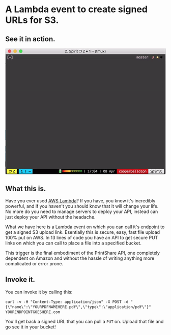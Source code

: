 # A Lambda event to create signed URLs for S3.

## See it in action.
![](TriggerGif.gif)

## What this is.
Have you ever used [AWS Lambda](https://aws.amazon.com/lambda/)? If you have, you know it's incredibly powerful, and if you haven't you should know that it will change your life. No more do you need to manage servers to deploy your API, instead can just deploy your API without the headache.

What we have here is a Lambda event on which you can call it's endpoint to get a signed S3 upload link. Esentially this is secure, easy, fast file upload 100% put on AWS. In 13 lines of code you have an API to get secure PUT links on which you can call to place a file into a specified bucket.

This trigger is the final embodiment of the PrintShare API, one completely dependent on Amazon and without the hassle of writing anything more complicated or error prone. 

## Invoke it.
You can invoke it by calling this:
```
curl -v -H "Content-Type: application/json" -X POST -d "{\"name\":\"YOURPDFNAMEHERE.pdf\",\"type\":\"application/pdf\"}" YOURENDPOINTGOESHERE.com
```
You'll get back a signed URL that you can pull a `PUT` on. Upload that file and go see it in your bucket!
